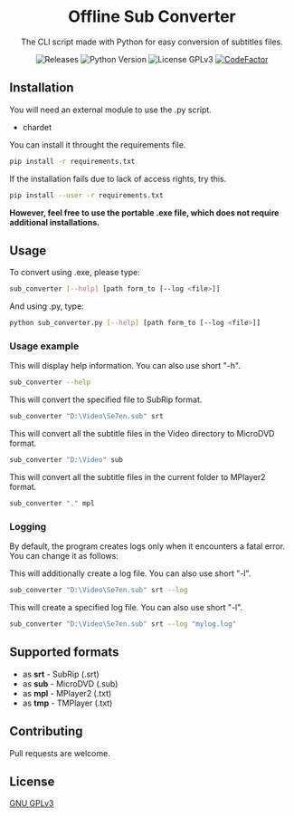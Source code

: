 <h1 align="center">Offline Sub Converter</h1>

<p align="center">The CLI script made with Python for easy conversion of subtitles files.</p>

<p  align="center">
	<a style="text-decoration:none" href="https://github.com/TheFifthLeaf/offline-sub-converter/releases">
		<img src="https://img.shields.io/github/v/release/TheFifthLeaf/offline-sub-converter?color=3C7DD9" alt="Releases">
	</a>
	<a style="text-decoration:none" href="https://www.python.org/downloads/">
		<img src="https://img.shields.io/badge/python-3.6%2B-3C7DD9" alt="Python Version">
	</a>
	<a style="text-decoration:none" href="https://choosealicense.com/licenses/gpl-3.0/">
		<img src="https://img.shields.io/badge/license-GPL%20V3-3C7DD9" alt="License GPLv3">
	</a>
	<a href="https://www.codefactor.io/repository/github/thefifthleaf/offline-sub-converter">
		<img src="https://img.shields.io/codefactor/grade/github/TheFifthLeaf/offline-sub-converter/main?color=3C7DD9" alt="CodeFactor" />
	</a>
</p>

## Installation

You will need an external module to use the .py script.
- chardet

You can install it throught the requirements file.

```bash
pip install -r requirements.txt
```

If the installation fails due to lack of access rights, try this.

```bash
pip install --user -r requirements.txt
```

**However, feel free to use the portable .exe file, which does not require additional installations.**

## Usage

To convert using .exe, please type:

```bash
sub_converter [--help] [path form_to [--log <file>]]
```

And using .py, type:

```bash
python sub_converter.py [--help] [path form_to [--log <file>]]
```

### Usage example

This will display help information. You can also use short "-h".
```bash
sub_converter --help
```
This will convert the specified file to SubRip format.
```bash
sub_converter "D:\Video\Se7en.sub" srt
```
This will convert all the subtitle files in the Video directory to MicroDVD format.
```bash
sub_converter "D:\Video" sub
```
This will convert all the subtitle files in the current folder to MPlayer2 format.
```bash
sub_converter "." mpl
```
### Logging
By default, the program creates logs only when it encounters a fatal error. You can change it as follows:

This will additionally create a log file. You can also use short "-l".
```bash
sub_converter "D:\Video\Se7en.sub" srt --log
```
This will create a specified log file. You can also use short "-l".
```bash
sub_converter "D:\Video\Se7en.sub" srt --log "mylog.log"
```

## Supported formats

- as **srt** - SubRip (.srt)
- as **sub** - MicroDVD (.sub)
- as **mpl** - MPlayer2 (.txt)
- as **tmp** - TMPlayer (.txt)

## Contributing

Pull requests are welcome.

## License

[GNU GPLv3](https://choosealicense.com/licenses/gpl-3.0/)